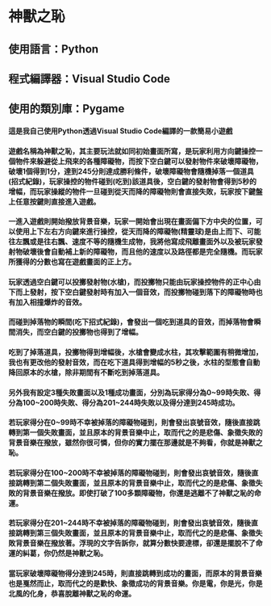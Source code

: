 # 神獸之恥
## 使用語言：Python
## 程式編譯器：Visual Studio Code
## 使用的類別庫：Pygame
#### 這是我自己使用Python透過Visual Studio Code編譯的一款簡易小遊戲
#### 遊戲名稱為神獸之恥，其主要玩法就如同初始畫面所寫，是玩家利用方向鍵操控一個物件來躲避從上飛來的各種障礙物，而按下空白鍵可以發射物件來破壞障礙物，破壞1個得到1分，達到245分則達成勝利條件，破壞障礙物會隨機掉落一個道具(招式紀錄)，玩家操控的物件碰到(吃到)該道具後，空白鍵的發射物會得到5秒的增幅，而玩家操縱的物件一旦碰到從天而降的障礙物則會直接失敗，玩家按下鍵盤上任意按鍵則直接進入遊戲。
#### 一進入遊戲則開始撥放背景音樂，玩家一開始會出現在畫面偏下方中央的位置，可以使用上下左右方向鍵來進行操控，從天而降的障礙物(精靈球)是由上而下、可能往左飄或是往右飄、速度不等的隨機生成物，我將他寫成飛離畫面外以及被玩家發射物破壞後會自動補上新的障礙物，而且他的速度以及路徑都是完全隨機。而玩家所獲得的分數也寫在遊戲畫面的正上方。
#### 玩家透過空白鍵可以投擲發射物(水槍)，而投擲物只能由玩家操控物件的正中心由下而上發射，按下空白鍵發射時有加入一個音效，而投擲物碰到落下的障礙物時也有加入相撞爆炸的音效。
#### 而碰到掉落物的瞬間(吃下招式紀錄)，會發出一個吃到道具的音效，而掉落物會瞬間消失，而空白鍵的投擲物也得到了增幅。
#### 吃到了掉落道具，投擲物得到增幅後，水槍會變成水柱，其攻擊範圍有稍微增加，我也有更改他的發射音效，而在吃下道具得到增幅的5秒之後，水柱的型態會自動降回原本的水槍，除非期間有不斷吃到掉落道具。
#### 另外我有設定3種失敗畫面以及1種成功畫面，分別為玩家得分為0~99時失敗、得分為100~200時失敗、得分為201~244時失敗以及得分達到245時成功。
#### 若玩家得分在0~99時不幸被掉落的障礙物碰到，則會發出哀號音效，隨後直接跳轉到第一個失敗畫面，並且原本的背景音樂中止，取而代之的是悲傷、象徵失敗的背景音樂在撥放，雖然你很可憐，但你的實力擺在那邊就是不夠看，你就是神獸之恥。
#### 若玩家得分在100~200時不幸被掉落的障礙物碰到，則會發出哀號音效，隨後直接跳轉到第二個失敗畫面，並且原本的背景音樂中止，取而代之的是悲傷、象徵失敗的背景音樂在撥放。即使打破了100多顆障礙物，你還是逃離不了神獸之恥的命運。
#### 若玩家得分在201~244時不幸被掉落的障礙物碰到，則會發出哀號音效，隨後直接跳轉到第三個失敗畫面，並且原本的背景音樂中止，取而代之的是悲傷、象徵失敗背景音樂在撥放著。浮現的文字告訴你，就算分數快要達標，卻還是擺脫不了命運的糾葛，你仍然是神獸之恥。
#### 當玩家破壞障礙物得分達到245時，則直接跳轉到成功的畫面，而原本的背景音樂也是戛然而止，取而代之的是歡快、象徵成功的背景音樂。你是電，你是光，你是北風的化身，恭喜脫離神獸之恥的命運。
